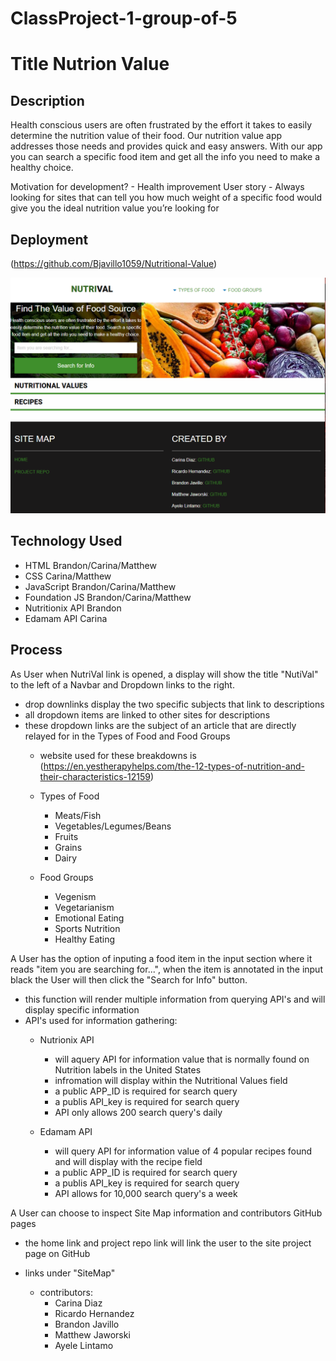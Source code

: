 # ClassProject-1-group-of-5

# Title Nutrion Value

## Description

Health conscious users are often frustrated by the effort it takes to easily determine the nutrition value of their food. Our nutrition value app addresses those needs and provides quick and easy answers. With our app you can search a specific food item and get all the info you need to make a healthy choice.

Motivation for development? - Health improvement 
User story - Always looking for sites that can tell you how much weight of a specific food would give you the ideal nutrition value you’re looking for


## Deployment

(https://github.com/Bjavillo1059/Nutritional-Value)

<img src="./assets/img/Project Snippet.PNG" alt=" img of Project Snippet"/>


## Technology Used

- HTML   Brandon/Carina/Matthew
- CSS    Carina/Matthew
- JavaScript     Brandon/Carina/Matthew
- Foundation JS     Brandon/Carina/Matthew
- Nutritionix API Brandon
- Edamam API Carina

## Process

As User when NutriVal link is opened, a display will show the title "NutiVal" to the left of a Navbar and Dropdown links to the right.

- drop downlinks display the two specific subjects that link to descriptions
- all dropdown items are linked to other sites for descriptions
- these dropdown links are the subject of an article that are directly relayed for in the Types of Food and Food Groups
    - website used for these breakdowns is (https://en.yestherapyhelps.com/the-12-types-of-nutrition-and-their-characteristics-12159)

    - Types of Food
        - Meats/Fish
        - Vegetables/Legumes/Beans
        - Fruits
        - Grains
        - Dairy

    - Food Groups 
        - Vegenism
        - Vegetarianism
        - Emotional Eating
        - Sports Nutrition
        - Healthy Eating

A User has the option of inputing a food item in the input section where it reads "item you are searching for...", when the item is annotated in the input black the User will then click the "Search for Info" button.

- this function will render multiple information from querying API's and will display specific information
- API's used for information gathering:
    - Nutrionix API
        - will aquery API for information value that is normally found on Nutrition labels in the United States
        - infromation will display within the Nutritional Values field
        - a public APP_ID is required for search query
        - a publis API_key is required for search query
        - API only allows 200 search query's daily

    - Edamam API
        - will query API for information value of 4 popular recipes found and will display with the recipe field
        - a public APP_ID is required for search query
        - a publis API_key is required for search query
        - API allows for 10,000 search query's a week

A User can choose to inspect Site Map information and contributors GitHub pages

- the home link and project repo link will link the user to the site project page on GitHub
- links under "SiteMap"

    - contributors:
        - Carina Diaz
        - Ricardo Hernandez
        - Brandon Javillo
        - Matthew Jaworski
        - Ayele Lintamo
